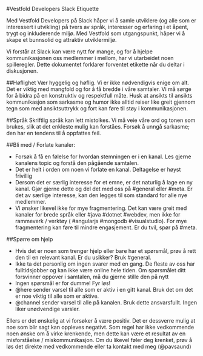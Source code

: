 #Vestfold Developers Slack Etiquette

Med Vestfold Developers på Slack håper vi å samle utviklere (og alle som er interessert i utvikling) på tvers av språk, interesser og erfaring i et åpent, trygt og inkluderende miljø. Med Vestfold som utgangspunkt, håper vi å skape et bunnsolid og attraktiv utviklermiljø.

Vi forstår at Slack kan være nytt for mange, og for å hjelpe kommunikasjonen oss medlemmer i mellom, har vi utarbeidet noen spilleregler. Dette dokumentet forklarer forventet etikette når du deltar i diskusjonen.

##Høflighet
Vær hyggelig og høflig. Vi er ikke nødvendigvis enige om alt. Det er viktig med mangfold og for å få bredde i våre samtaler. Vi må sørge for å bidra på en konstruktiv og respektfull måte. Husk at ansikts til ansikts kommunikasjon som sarkasme og humor ikke alltid reiser like greit gjennom tegn som med ansiktsuttrykk og fort kan føre til støy i kommunikasjonen.

##Språk
Skriftlig språk kan lett mistolkes. Vi må veie våre ord og tonen som brukes, slik at det enkleste mulig kan forståes. Forsøk å unngå sarkasme; den har en tendens til å oppfattes feil.

##Bli med / Forlate kanaler:
- Forsøk å få en følelse for hvordan stemningen er i en kanal. Les gjerne kanalens topic og forstå den pågående samtalen.
- Det er helt i orden om noen vi forlate en kanal. Deltagelse er høyst frivillig 
- Dersom det er særlig interesse for et emne, er det naturlig å lage en ny kanal. Gjør gjerne dette og del det med oss på #general eller #meta. Er det av særlige interesse, kan den legges til som standard for alle nye medlemmer.
- Vi ønsker likevel ikke for mye fragmentering. Det kan være greit med kanaler for brede språk eller #java #dotnet #webdev, men ikke for rammeverk / verktøy ( #angularjs #mongodb #visualstudio). For mye fragmentering kan føre til mindre engasjement. Er du tvil, spør på #meta.

##Spørre om hjelp
- Hvis det er noen som trenger hjelp eller bare har et spørsmål, prøv å rett den til en relevant kanal. Er du usikker? Bruk #general.
- Ikke ta det personlig om ingen svarer med en gang. De fleste av oss har fulltidsjobber og kan ikke være online hele tiden. Om spørsmålet ditt forsvinner oppover i samtalen, må du gjerne stille den på nytt 
- Ingen spørsmål er for dumme! Fyr løs!
- @here sender varsel til alle som er aktiv i en gitt kanal. Bruk det om det er noe viktig til alle som er aktive.
- @channel sender varsel til alle på kanalen. Bruk dette ansvarsfullt. Ingen liker unødvendige varsler.

Ellers er det ønskelig at vi forsøker å være positiv. Det er dessverre mulig at noe som blir sagt kan oppleves negativt. Som regel har ikke vedkommende noen ønske om å virke krenkende, men dette kan være et resultat av en misforståelse / miskommunikasjon. Om du likevel føler deg krenket, prøv å løs det direkte med vedkommende eller ta kontakt med meg (@pavsaund)
